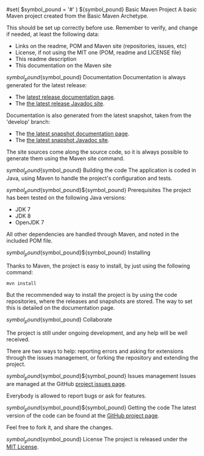 #set( $symbol_pound = '#' )
${symbol_pound} Basic Maven Project
A basic Maven project created from the Basic Maven Archetype.

This should be set up correctly before use. Remember to verify, and change if needed, at least the following data:

- Links on the readme, POM and Maven site (repositories, issues, etc)
- License, if not using the MIT one (POM, readme and LICENSE file)
- This readme description
- This documentation on the Maven site

${symbol_pound}${symbol_pound} Documentation
Documentation is always generated for the latest release:

- The [latest release documentation page][site-release].
- The [the latest release Javadoc site][javadoc-release].

Documentation is also generated from the latest snapshot, taken from the 'develop' branch:

- The [the latest snapshot documentation page][site-develop].
- The [the latest snapshot Javadoc site][javadoc-develop].

The site sources come along the source code, so it is always possible to generate them using the Maven site command.

${symbol_pound}${symbol_pound} Building the code
The application is coded in Java, using Maven to handle the project's configuration and tests.

${symbol_pound}${symbol_pound}${symbol_pound} Prerequisites
The project has been tested on the following Java versions:
* JDK 7
* JDK 8
* OpenJDK 7

All other dependencies are handled through Maven, and noted in the included POM file.

${symbol_pound}${symbol_pound}${symbol_pound} Installing

Thanks to Maven, the project is easy to install, by just using the following command:

```mvn install```

But the recommended way to install the project is by using the code repositories, where the releases and snapshots are stored. The way to set this is detailed on the documentation page.

${symbol_pound}${symbol_pound} Collaborate

The project is still under ongoing development, and any help will be well received.

There are two ways to help: reporting errors and asking for extensions through the issues management, or forking the repository and extending the project.

${symbol_pound}${symbol_pound}${symbol_pound} Issues management
Issues are managed at the GitHub [project issues page][issues].

Everybody is allowed to report bugs or ask for features.

${symbol_pound}${symbol_pound}${symbol_pound} Getting the code
The latest version of the code can be found at the [GitHub project page][scm].

Feel free to fork it, and share the changes.

${symbol_pound}${symbol_pound} License
The project is released under the [MIT License][license].

[issues]: https://github.com/${repoUserId}/${artifactId}/issues
[javadoc-develop]: http://${siteRelease}/development/maven/${artifactId}/apidocs
[javadoc-release]: http://${siteDevelop}/maven/${artifactId}/apidocs
[license]: http://www.opensource.org/licenses/mit-license.php
[scm]: https://github.com/${repoUserId}/${artifactId}
[site-develop]: http://${siteDevelop}/development/maven/${artifactId}
[site-release]: http://${siteRelease}/maven/${artifactId}
